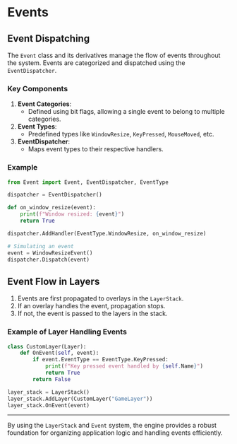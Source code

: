 # Events

## Event Dispatching

The `Event` class and its derivatives manage the flow of events throughout the system. Events are categorized and dispatched using the `EventDispatcher`.

### Key Components

1. **Event Categories**:
   - Defined using bit flags, allowing a single event to belong to multiple categories.
2. **Event Types**:
   - Predefined types like `WindowResize`, `KeyPressed`, `MouseMoved`, etc.
3. **EventDispatcher**:
   - Maps event types to their respective handlers.

### Example

```python
from Event import Event, EventDispatcher, EventType

dispatcher = EventDispatcher()

def on_window_resize(event):
    print(f"Window resized: {event}")
    return True

dispatcher.AddHandler(EventType.WindowResize, on_window_resize)

# Simulating an event
event = WindowResizeEvent()
dispatcher.Dispatch(event)
```

## Event Flow in Layers

1. Events are first propagated to overlays in the `LayerStack`.
2. If an overlay handles the event, propagation stops.
3. If not, the event is passed to the layers in the stack.

### Example of Layer Handling Events

```python
class CustomLayer(Layer):
    def OnEvent(self, event):
        if event.EventType == EventType.KeyPressed:
            print(f"Key pressed event handled by {self.Name}")
            return True
        return False

layer_stack = LayerStack()
layer_stack.AddLayer(CustomLayer("GameLayer"))
layer_stack.OnEvent(event)
```

---

By using the `LayerStack` and `Event` system, the engine provides a robust foundation for organizing application logic and handling events efficiently.
